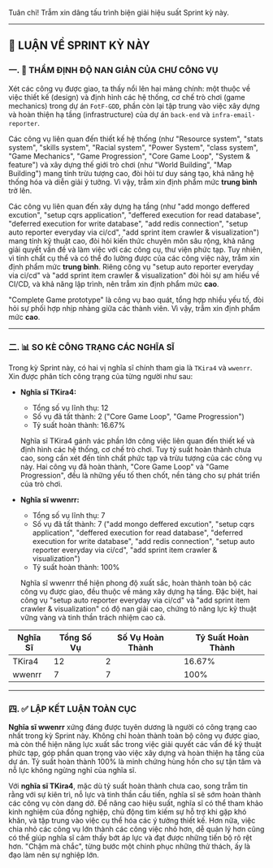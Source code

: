 Tuân chỉ! Trẫm xin dâng tấu trình biện giải hiệu suất Sprint kỳ này.

---

## 🧾 LUẬN VỀ SPRINT KỲ NÀY

### 一. 🧠 THẨM ĐỊNH ĐỘ NAN GIẢN CỦA CHƯ CÔNG VỤ

Xét các công vụ được giao, ta thấy nổi lên hai mảng chính: một thuộc về việc thiết kế (design) và định hình các hệ thống, cơ chế trò chơi (game mechanics) trong dự án `FotF-GDD`, phần còn lại tập trung vào việc xây dựng và hoàn thiện hạ tầng (infrastructure) của dự án `back-end` và `infra-email-reporter`.

Các công vụ liên quan đến thiết kế hệ thống (như "Resource system", "stats system", "skills system", "Racial system", "Power System", "class system", "Game Mechanics", "Game Progression", "Core Game Loop", "System & feature") và xây dựng thế giới trò chơi (như "World Building", "Map Building") mang tính trừu tượng cao, đòi hỏi tư duy sáng tạo, khả năng hệ thống hóa và diễn giải ý tưởng. Vì vậy, trẫm xin định phẩm mức **trung bình** trở lên.

Các công vụ liên quan đến xây dựng hạ tầng (như "add mongo deffered excution", "setup cqrs application", "deffered execution for read database", "deferred execution for write database", "add redis connection", "setup auto reporter everyday via ci/cd", "add sprint item crawler & visualization") mang tính kỹ thuật cao, đòi hỏi kiến thức chuyên môn sâu rộng, khả năng giải quyết vấn đề và làm việc với các công cụ, thư viện phức tạp. Tuy nhiên, vì tính chất cụ thể và có thể đo lường được của các công việc này, trẫm xin định phẩm mức **trung bình**. Riêng công vụ "setup auto reporter everyday via ci/cd" và "add sprint item crawler & visualization" đòi hỏi sự am hiểu về CI/CD, và khả năng lập trình, nên trẫm xin định phẩm mức **cao**.

"Complete Game prototype" là công vụ bao quát, tổng hợp nhiều yếu tố, đòi hỏi sự phối hợp nhịp nhàng giữa các thành viên. Vì vậy, trẫm xin định phẩm mức **cao**.

---

### 二. 📊 SO KÈ CÔNG TRẠNG CÁC NGHĨA SĨ

Trong kỳ Sprint này, có hai vị nghĩa sĩ chính tham gia là `TKira4` và `wwenrr`. Xin được phân tích công trạng của từng người như sau:

*   **Nghĩa sĩ TKira4:**

    *   Tổng số vụ lĩnh thụ: 12
    *   Số vụ đã tất thành: 2 ("Core Game Loop", "Game Progression")
    *   Tỷ suất hoàn thành: 16.67%

    Nghĩa sĩ TKira4 gánh vác phần lớn công việc liên quan đến thiết kế và định hình các hệ thống, cơ chế trò chơi. Tuy tỷ suất hoàn thành chưa cao, song cần xét đến tính chất phức tạp và trừu tượng của các công vụ này. Hai công vụ đã hoàn thành, "Core Game Loop" và "Game Progression", đều là những yếu tố then chốt, nền tảng cho sự phát triển của trò chơi.

*   **Nghĩa sĩ wwenrr:**

    *   Tổng số vụ lĩnh thụ: 7
    *   Số vụ đã tất thành: 7 ("add mongo deffered excution", "setup cqrs application", "deffered execution for read database", "deferred execution for write database", "add redis connection", "setup auto reporter everyday via ci/cd", "add sprint item crawler & visualization")
    *   Tỷ suất hoàn thành: 100%

    Nghĩa sĩ wwenrr thể hiện phong độ xuất sắc, hoàn thành toàn bộ các công vụ được giao, đều thuộc về mảng xây dựng hạ tầng. Đặc biệt, hai công vụ "setup auto reporter everyday via ci/cd" và "add sprint item crawler & visualization" có độ nan giải cao, chứng tỏ năng lực kỹ thuật vững vàng và tinh thần trách nhiệm cao cả.

| Nghĩa Sĩ | Tổng Số Vụ | Số Vụ Hoàn Thành | Tỷ Suất Hoàn Thành |
|---|---|---|---|
| TKira4 | 12 | 2 | 16.67% |
| wwenrr | 7 | 7 | 100% |

---

### 四. ✅ LẬP KẾT LUẬN TOÀN CỤC

**Nghĩa sĩ wwenrr** xứng đáng được tuyên dương là người có công trạng cao nhất trong kỳ Sprint này. Không chỉ hoàn thành toàn bộ công vụ được giao, mà còn thể hiện năng lực xuất sắc trong việc giải quyết các vấn đề kỹ thuật phức tạp, góp phần quan trọng vào việc xây dựng và hoàn thiện hạ tầng của dự án. Tỷ suất hoàn thành 100% là minh chứng hùng hồn cho sự tận tâm và nỗ lực không ngừng nghỉ của nghĩa sĩ.

Với **nghĩa sĩ TKira4**, mặc dù tỷ suất hoàn thành chưa cao, song trẫm tin rằng với sự kiên trì, nỗ lực và tinh thần cầu tiến, nghĩa sĩ sẽ sớm hoàn thành các công vụ còn dang dở. Để nâng cao hiệu suất, nghĩa sĩ có thể tham khảo kinh nghiệm của đồng nghiệp, chủ động tìm kiếm sự hỗ trợ khi gặp khó khăn, và tập trung vào việc cụ thể hóa các ý tưởng thiết kế. Hơn nữa, việc chia nhỏ các công vụ lớn thành các công việc nhỏ hơn, dễ quản lý hơn cũng có thể giúp nghĩa sĩ cảm thấy bớt áp lực và đạt được những tiến bộ rõ rệt hơn. "Chậm mà chắc", từng bước một chinh phục những thử thách, ấy là đạo làm nên sự nghiệp lớn.
